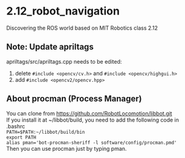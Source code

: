 # 2.12_robot_navigation
Discovering the ROS world based on MIT Robotics class 2.12

## Note: Update apriltags
apriltags/src/apriltags.cpp needs to be edited:  
1. delete `#include <opencv/cv.h>` and `#include <opencv/highgui.h>`  
2. add `#include <opencv2/opencv.hpp>`

## About procman (Process Manager)
You can clone from https://github.com/RobotLocomotion/libbot.git  
If you install it at ~/libbot/build, you need to add the following code in .bashrc  
`PATH=$PATH:~/libbot/build/bin`  
`export PATH`  
`alias pman='bot-procman-sheriff -l software/config/procman.pmd'`  
Then you can use procman just by typing pman.

